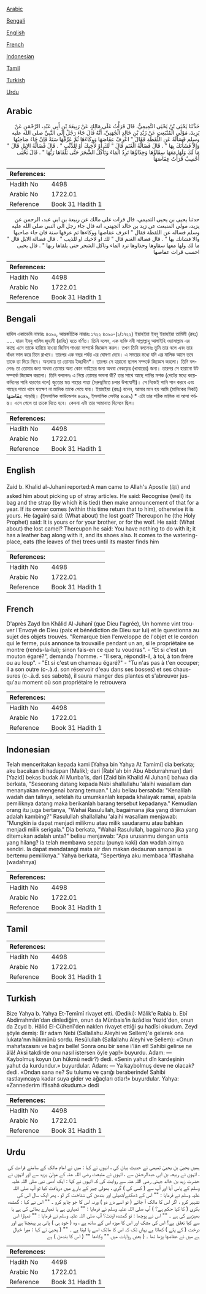 [Arabic](#arabic)

[Bengali](#bengali)

[English](#english)

[French](#french)

[Indonesian](#indonesian)

[Tamil](#tamil)

[Turkish](#turkish)

[Urdu](#urdu)

## Arabic


<div dir="rtl" lang="ar" style={{fontSize:'larger',backgroundColor:'#f8f9fa',padding:20}}>
حَدَّثَنَا يَحْيَى بْنُ يَحْيَى التَّمِيمِيُّ، قَالَ قَرَأْتُ عَلَى مَالِكٍ عَنْ رَبِيعَةَ بْنِ أَبِي عَبْدِ، الرَّحْمَنِ عَنْ يَزِيدَ، مَوْلَى الْمُنْبَعِثِ عَنْ زَيْدِ بْنِ خَالِدٍ الْجُهَنِيِّ، أَنَّهُ قَالَ جَاءَ رَجُلٌ إِلَى النَّبِيِّ صلى الله عليه وسلم فَسَأَلَهُ عَنِ اللُّقَطَةِ فَقَالَ ‏"‏ اعْرِفْ عِفَاصَهَا وَوِكَاءَهَا ثُمَّ عَرِّفْهَا سَنَةً فَإِنْ جَاءَ صَاحِبُهَا وَإِلاَّ فَشَأْنَكَ بِهَا ‏"‏ ‏.‏ قَالَ فَضَالَّةُ الْغَنَمِ قَالَ ‏"‏ لَكَ أَوْ لأَخِيكَ أَوْ لِلذِّئْبِ ‏"‏ ‏.‏ قَالَ فَضَالَّةُ الإِبِلِ قَالَ ‏"‏ مَا لَكَ وَلَهَا مَعَهَا سِقَاؤُهَا وَحِذَاؤُهَا تَرِدُ الْمَاءَ وَتَأْكُلُ الشَّجَرَ حَتَّى يَلْقَاهَا رَبُّهَا ‏"‏ ‏.‏ قَالَ يَحْيَى أَحْسِبُ قَرَأْتُ عِفَاصَهَا
</div>
<div style={{backgroundColor:'#f8f9fa',padding:20, marginBottom: 10}}><table> <thead> <tr> <th>References:</th> <th></th> </tr> </thead> <tbody><tr><td>Hadith No</td><td>4498</td></tr><tr><td>Arabic No</td><td>1722.01</td></tr><tr><td>Reference</td><td>Book 31 Hadith 1</td></tr></tbody></table></div>


<div dir="rtl" lang="ar" style={{fontSize:'larger',backgroundColor:'#f8f9fa',padding:20}}>
حدثنا يحيى بن يحيى التميمي، قال قرات على مالك عن ربيعة بن ابي عبد، الرحمن عن يزيد، مولى المنبعث عن زيد بن خالد الجهني، انه قال جاء رجل الى النبي صلى الله عليه وسلم فساله عن اللقطة فقال " اعرف عفاصها ووكاءها ثم عرفها سنة فان جاء صاحبها والا فشانك بها " . قال فضالة الغنم قال " لك او لاخيك او للذيب " . قال فضالة الابل قال " ما لك ولها معها سقاوها وحذاوها ترد الماء وتاكل الشجر حتى يلقاها ربها " . قال يحيى احسب قرات عفاصها
</div>
<div style={{backgroundColor:'#f8f9fa',padding:20, marginBottom: 10}}><table> <thead> <tr> <th>References:</th> <th></th> </tr> </thead> <tbody><tr><td>Hadith No</td><td>4498</td></tr><tr><td>Arabic No</td><td>1722.01</td></tr><tr><td>Reference</td><td>Book 31 Hadith 1</td></tr></tbody></table></div>

## Bengali


<div dir="ltr" lang="bn" style={{fontSize:'larger',backgroundColor:'#f8f9fa',padding:20}}>
হাদিস একাডেমি নাম্বারঃ ৪৩৯০, আন্তর্জাতিক নাম্বারঃ ১৭২২ ৪৩৯০-(১/১৭২২) ইয়াহইয়া ইবনু ইয়াহইয়া তামিমী (রহঃ) ..... যায়দ ইবনু খালিদ জুহানী (রাযিঃ) হতে বর্ণিত। তিনি বলেন, এক ব্যক্তি নবী সাল্লাল্লাহু আলাইহি ওয়াসাল্লাম এর কাছে এসে তাকে হারিয়ে যাওয়া জিনিস পাওয়া সম্পর্কে জিজ্ঞেস করল। তখন তিনি বললেনঃ তুমি তার থলে এবং তার বাঁধন ভাল করে চিনে রাখবে। তারপর এক বছর পর্যন্ত এর ঘোষণা দেবে। এ সময়ের মধ্যে যদি এর মালিক আসে তবে তাকে তা দিয়ে দিবে। অন্যথায় তা তোমার ইচ্ছাধীন*। তারপর সে হারানো ছাগল সম্পর্কে জিজ্ঞেস করলো। তিনি বললেনঃ তা তোমার জন্য অথবা তোমার অন্য কোন ভাইয়ের জন্য অথবা নেকড়ের (খাবারের) জন্য। তারপর সে হারানো উট সম্পর্কে জিজ্ঞেস করলো। তিনি বললেনঃ এ নিয়ে তোমার ভাবনা কী? তার সাথে আছে পানির মশক (পেটের মধ্যে কয়েকদিনের পানি ধারণের থলে) জুতোর মত পায়ের পাতা (মরুভূমিতে চলার উপযোগী)। সে নিজেই পানি পান করবে এবং গাছের পাতা খাবে যতক্ষণ না মালিক তাকে পেয়ে যায়। ইয়াহইয়া (রহঃ) বলেন, আমার মনে হয় আমি (মালিকের নিকট) عِفَاصَهَا পড়েছি। (ইসলামিক ফাউন্ডেশন ৪৩৪৯, ইসলামিক সেন্টার ৪৩৪৯) * এটা তার সঠিক মালিক না আসা পর্যন্ত। এসে গেলে তা তাকে দিতে হবে। কেননা এটা তার আমানাত হিসেবে ছিল।
</div>
<div style={{backgroundColor:'#f8f9fa',padding:20, marginBottom: 10}}><table> <thead> <tr> <th>References:</th> <th></th> </tr> </thead> <tbody><tr><td>Hadith No</td><td>4498</td></tr><tr><td>Arabic No</td><td>1722.01</td></tr><tr><td>Reference</td><td>Book 31 Hadith 1</td></tr></tbody></table></div>

## English


<div dir="ltr" lang="en" style={{fontSize:'larger',backgroundColor:'#f8f9fa',padding:20}}>
Zaid b. Khalid al-Juhani reported:A man came to Allah's Apostle (ﷺ) and asked him about picking up of stray articles. He said: Recognise (well) its bag and the strap (by which it is tied) then make announcement of that for a year. If its owner comes (within this time return that to him), otherwise it is yours. He (again) said: (What about) the lost goat? Thereupon he (the Holy Prophet) said: It is yours or for your brother, or for the wolf. He said: (What about) the lost camel? Thereupon he said: You have nothing to do with it; it has a leather bag along with it, and its shoes also. It comes to the watering-place, eats (the leaves of the) trees until its master finds him
</div>
<div style={{backgroundColor:'#f8f9fa',padding:20, marginBottom: 10}}><table> <thead> <tr> <th>References:</th> <th></th> </tr> </thead> <tbody><tr><td>Hadith No</td><td>4498</td></tr><tr><td>Arabic No</td><td>1722.01</td></tr><tr><td>Reference</td><td>Book 31 Hadith 1</td></tr></tbody></table></div>

## French


<div dir="ltr" lang="fr" style={{fontSize:'larger',backgroundColor:'#f8f9fa',padding:20}}>
D'après Zayd Ibn Khâlid Al-Juhanî (que Dieu l'agrée), Un homme vint trouver l'Envoyé de Dieu (paix et bénédiction de Dieu sur lui) et le questionna au sujet des objets trouvés. "Remarque bien l'enveloppe de l'objet et le cordon qui le ferme, puis annonce ta trouvaille pendant un an, si le propriétaire se montre (rends-la-lui); sinon fais-en ce que tu voudras". - "Et si c'est un mouton égaré?", demanda l'homme. - "Il sera, répondit-il, à toi, à ton frère ou au loup". - "Et si c'est un chameau égaré?" - "Tu n'as pas à t'en occuper; il a son outre (c-.à.d. son réservoir d'eau dans ses bosses) et ses chaussures (c-.à.d. ses sabots), il saura manger des plantes et s'abreuver jusqu'au moment où son propriétaire le retrouvera
</div>
<div style={{backgroundColor:'#f8f9fa',padding:20, marginBottom: 10}}><table> <thead> <tr> <th>References:</th> <th></th> </tr> </thead> <tbody><tr><td>Hadith No</td><td>4498</td></tr><tr><td>Arabic No</td><td>1722.01</td></tr><tr><td>Reference</td><td>Book 31 Hadith 1</td></tr></tbody></table></div>

## Indonesian


<div dir="ltr" lang="id" style={{fontSize:'larger',backgroundColor:'#f8f9fa',padding:20}}>
Telah menceritakan kepada kami [Yahya bin Yahya At Tamimi] dia berkata; aku bacakan di hadapan [Malik]; dari [Rabi'ah bin Abu Abdurrahman] dari [Yazid] bekas budak Al Munba'is, dari [Zaid bin Khalid Al Juhani] bahwa dia berkata, "Seseorang datang kepada Nabi shallallahu 'alaihi wasallam dan menanyakan mengenai barang temuan." Lalu beliau bersabda: "Kenalilah wadah dan talinya, setelah itu umumkanlah kepada khalayak ramai, apabila pemiliknya datang maka berikanlah barang tersebut kepadanya." Kemudian orang itu juga bertanya, "Wahai Rasulullah, bagaimana jika yang ditemukan adalah kambing?" Rasulullah shallallahu 'alaihi wasallam menjawab: "Mungkin ia dapat menjadi milikmu atau milik saudaramu atau bahkan menjadi milik serigala." Dia berkata, "Wahai Rasulullah, bagaimana jika yang ditemukan adalah unta?" beliau menjawab: "Apa urusanmu dengan unta yang hilang? Ia telah membawa sepatu (punya kaki) dan wadah airnya sendiri. Ia dapat mendatangi mata air dan makan dedaunan sampai ia bertemu pemiliknya." Yahya berkata, "Sepertinya aku membaca 'iffashaha (wadahnya)
</div>
<div style={{backgroundColor:'#f8f9fa',padding:20, marginBottom: 10}}><table> <thead> <tr> <th>References:</th> <th></th> </tr> </thead> <tbody><tr><td>Hadith No</td><td>4498</td></tr><tr><td>Arabic No</td><td>1722.01</td></tr><tr><td>Reference</td><td>Book 31 Hadith 1</td></tr></tbody></table></div>

## Tamil


<div dir="ltr" lang="ta" style={{fontSize:'larger',backgroundColor:'#f8f9fa',padding:20}}>

</div>
<div style={{backgroundColor:'#f8f9fa',padding:20, marginBottom: 10}}><table> <thead> <tr> <th>References:</th> <th></th> </tr> </thead> <tbody><tr><td>Hadith No</td><td>4498</td></tr><tr><td>Arabic No</td><td>1722.01</td></tr><tr><td>Reference</td><td>Book 31 Hadith 1</td></tr></tbody></table></div>

## Turkish


<div dir="ltr" lang="tr" style={{fontSize:'larger',backgroundColor:'#f8f9fa',padding:20}}>
Bize Yahya b. Yahya Et-Temîmî rivayet etti. (Dediki): Mâlik'e Rabia b. Ebî Abdirrahmân'dan dinlediğim, onun da Münbais'in âzâdlısı Yezid'den, onun da Zcyd b. Hâlid El-Cühenî'den naklen rivayet ettiği şu hadîsi okudum. Zeyd şöyle demiş: Bir adam Nebi (Sallallahu Aleyhi ve Sellem)'e gelerek ona lukata'nın hükmünü sordu. Resûlullah (Sallallahu Aleyhi ve Sellem): «Onun mahafazasını ve bağını belle! Sonra onu bir sene i'lân et! Sahibi gelirse ne âlâ! Aksi takdirde onu nasıl istersen öyle yap!» buyurdu. Adam: — Kaybolmuş koyun (un hükmü nedir?) dedi. «Senin yahut dîn kardeşinin yahut da kurdundur.» buyurdular. Adam: — Ya kaybolmuş deve ne olacak? dedi. «Ondan sana ne? Su tulumu ve çarığı beraberinde! Sahibi rastlayıncaya kadar suya gider ve ağaçları otlar!» buyurdular. Yahya: «Zannederim ifâsahâ okudum.» dedi
</div>
<div style={{backgroundColor:'#f8f9fa',padding:20, marginBottom: 10}}><table> <thead> <tr> <th>References:</th> <th></th> </tr> </thead> <tbody><tr><td>Hadith No</td><td>4498</td></tr><tr><td>Arabic No</td><td>1722.01</td></tr><tr><td>Reference</td><td>Book 31 Hadith 1</td></tr></tbody></table></div>

## Urdu


<div dir="rtl" lang="ur" style={{fontSize:'larger',backgroundColor:'#f8f9fa',padding:20}}>
ہمیں یحییٰ بن یحییٰ تمیمی نے حدیث بیان کی ، انہوں نے کہا : میں نے امام مالک کے سامنے قراءت کی ، انہوں نے ربیعہ بن ابی عبدالرحمٰن سے ، انہوں نے منبعث رضی اللہ عنہ کے مولیٰ یزید سے اور انہوں نے حضرت زید بن خالد جہنی رضی اللہ عنہ سے روایت کی کہ انہوں نے کہا : ایک آدمی نبی صلی اللہ علیہ وسلم کے پاس آیا اور آپ سے ( کسی کی ) گری ، بھولی چیز کے بارے میں دریافت کیا تو آپ صلی اللہ علیہ وسلم نے فرمایا : "" اس کے ڈھکنے/تھیلی اور بندھن کی شناخت کر لو ، پھر ایک سال اس کی تشہیر کرو ، اگر اس کا مالک آ جائے ( تو اسے دے دو ) ورنہ اس کا جو چاہو کرو ۔ "" اس نے کہا : گمشدہ بکری ( کا کیا حکم ہے؟ ) آپ صلی اللہ علیہ وسلم نے فرمایا : "" تمہاری ہے یا تمہارے بھائی کی ہے یا بھیڑیے کی ہے ۔ "" اس نے پوچھا : تو گمشدہ اونٹ؟ آپ صلی اللہ علیہ وسلم نے فرمایا : "" تمہارا اس سے کیا تعلق ہے؟ اس کی مشک اور اس کا موزہ اس کے ساتھ ہے ، وہ ( خود ہی ) پانی پر پہنچتا ہے اور درخت ( کے پتے ) کھاتا ہے یہاں تک کہ اس کا مالک اسے پا لیتا ہے ۔ "" ( یحییٰ نے کہا : میرا خیال ہے میں نے عفاصها پڑھا تھا ۔ ( بعض روایات میں "" وكاءها "" ( اس کا بندھن ) ہے
</div>
<div style={{backgroundColor:'#f8f9fa',padding:20, marginBottom: 10}}><table> <thead> <tr> <th>References:</th> <th></th> </tr> </thead> <tbody><tr><td>Hadith No</td><td>4498</td></tr><tr><td>Arabic No</td><td>1722.01</td></tr><tr><td>Reference</td><td>Book 31 Hadith 1</td></tr></tbody></table></div>